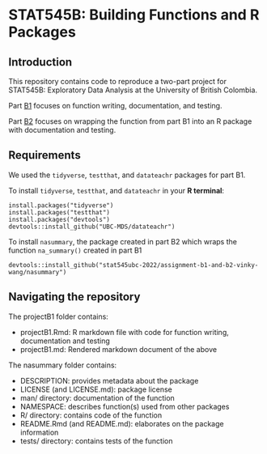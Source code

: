 # STAT545B: Building Functions and R Packages

## Introduction
This repository contains code to reproduce a two-part project for STAT545B: Exploratory Data Analysis at the University of British Colombia.

Part [B1](https://stat545.stat.ubc.ca/assignments/assignment-b1/) focuses on function writing, documentation, and testing.

Part [B2](https://stat545.stat.ubc.ca/assignments/assignment-b2/) focuses on wrapping the function from part B1 into an R package with documentation and testing. 


## Requirements
We used the `tidyverse`, `testthat`, and `datateachr` packages for part B1. 

To install `tidyverse`, `testthat`, and `datateachr` in your **R terminal**:

```{r}
install.packages("tidyverse")
install.packages("testthat")
install.packages("devtools")
devtools::install_github("UBC-MDS/datateachr")
```

To install `nasummary`, the package created in part B2 which wraps the function `na_summary()` created in part B1

```{r}
devtools::install_github("stat545ubc-2022/assignment-b1-and-b2-vinky-wang/nasummary")
```


## Navigating the repository

The projectB1 folder contains: 

- projectB1.Rmd: R markdown file with code for function writing, documentation and testing
- projectB1.md: Rendered markdown document of the above
  
The nasummary folder contains: 

- DESCRIPTION: provides metadata about the package
- LICENSE (and LICENSE.md): package license
- man/ directory: documentation of the function
- NAMESPACE: describes function(s) used from other packages 
- R/ directory: contains code of the function
- README.Rmd (and README.md): elaborates on the package information
- tests/ directory: contains tests of the function

